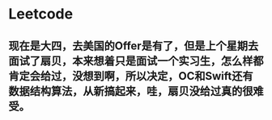 # Leetcode 
## 现在是大四，去美国的Offer是有了，但是上个星期去面试了扇贝，本来想着只是面试一个实习生，怎么样都肯定会给过，没想到啊，所以决定，OC和Swift还有数据结构算法，从新搞起来，哇，扇贝没给过真的很难受。
